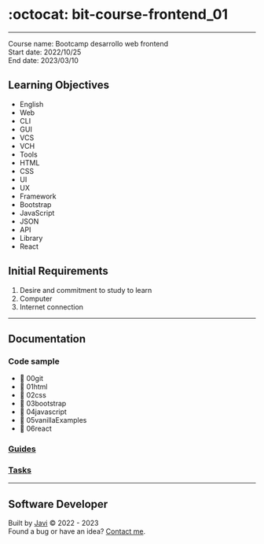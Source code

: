 # :octocat: bit-course-frontend_01
---
Course name: Bootcamp desarrollo web frontend  
Start date: 2022/10/25  
End date: 2023/03/10
## Learning Objectives
- English
- Web
- CLI
- GUI
- VCS
- VCH
- Tools
- HTML
- CSS
- UI
- UX
- Framework
- Bootstrap
- JavaScript
- JSON
- API
- Library
- React
## Initial Requirements
1. Desire and commitment to study to learn
2. Computer
3. Internet connection
---
## Documentation
### Code sample
- :open_file_folder: 00git
- :open_file_folder: 01html
- :open_file_folder: 02css
- :open_file_folder: 03bootstrap
- :open_file_folder: 04javascript
- :open_file_folder: 05vanillaExamples
- :open_file_folder: 06react
### [Guides](./guides/guides.md)
### [Tasks](./tasks/tasks.md)
---
## Software Developer
Built by [Javi](https://javierandres.dev) :copyright: 2022 - 2023  
Found a bug or have an idea? [Contact me](https://javierandres.dev).
